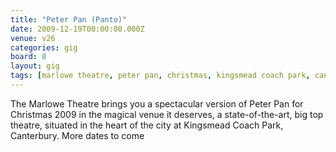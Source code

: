 ```yaml
---
title: "Peter Pan (Panto)"
date: 2009-12-19T00:00:00.000Z
venue: v26
categories: gig
board: 8
layout: gig
tags: [marlowe theatre, peter pan, christmas, kingsmead coach park, canterbury]
---
```

The Marlowe Theatre brings you a spectacular version of Peter Pan for Christmas 2009 in the magical venue it deserves, a state-of-the-art, big top theatre, situated in the heart of the city at Kingsmead Coach Park, Canterbury. More dates to come